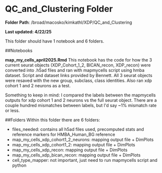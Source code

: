 # QC_and_Clustering Folder

**Folder Path**: /broad/macosko/kimkathl/XDP/QC_and_Clustering 

**Last updated: 4/22/25**

This folder should have 1 notebook and 6 folders.

##Notebooks

**map_my_cells_april2025.Rmd**
This notebook has the code for how the 3 current seurat objects (XDP_Cohort_1_2, BICAN_recon, XDP_recon) were converted into .h5ad files and ran with mapmycells script using hmba dataset. Script and dataset links provided by Bennett.
All 3 seurat objects were resaved with the new group, subclass, class identities. Also ran xdp cohort 1 and 2 neurons as a test. 

Something to keep in mind: I compared the labels between the mapmycells outputs for xdp cohort 1 and 2 neurons vs the full seurat object. There are a couple hundred mismatches between labels, but I'd say ~1% mismatch rate or less.

##Folders
Within this folder there are 6 folders:
  - files_needed: contains all h5ad files used, precomputed stats and reference markers for HMBA_Human_BG reference
  - map_my_cells_xdp_cohort1_2_neurons: mapping output file + DimPlots
  - map_my_cells_xdp_cohort1_2: mapping output file + DimPlots
  - map_my_cells_xdp_recon: mapping output file + DimPlots
  - map_my_cells_xdp_bican_recon: mapping output file + DimPlots
  - cell_type_mapper: not important, just need to run mapmycells script and python